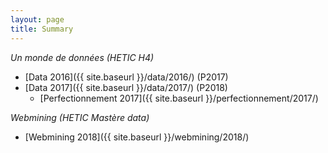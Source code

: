 ```yaml
---
layout: page
title: Summary
---
```


*Un monde de données (HETIC H4)*

* [Data 2016]({{ site.baseurl }}/data/2016/) (P2017)
* [Data 2017]({{ site.baseurl }}/data/2017/) (P2018)
  * [Perfectionnement 2017]({{ site.baseurl }}/perfectionnement/2017/)

*Webmining (HETIC Mastère data)*

* [Webmining 2018]({{ site.baseurl }}/webmining/2018/)
